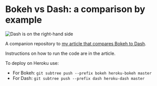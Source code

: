 # Bokeh vs Dash: a comparison by example

![Dash is on the right-hand side](bokehvsdash.png)

A companion repository to [my article that compares Bokeh to Dash](https://blog.sicara.com/bokeh-dash-best-dashboard-framework-python-shiny-alternative-c5b576375f7f).

Instructions on how to run the code are in the article.

To deploy on Heroku use:

- For Bokeh: `git subtree push --prefix bokeh heroku-bokeh master`
- For Dash: `git subtree push --prefix dash heroku-dash master`
